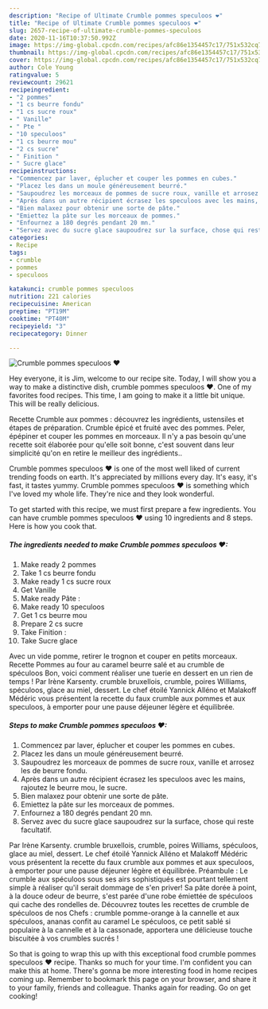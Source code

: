 ```yaml
---
description: "Recipe of Ultimate Crumble pommes speculoos ❤"
title: "Recipe of Ultimate Crumble pommes speculoos ❤"
slug: 2657-recipe-of-ultimate-crumble-pommes-speculoos
date: 2020-11-16T10:37:50.992Z
image: https://img-global.cpcdn.com/recipes/afc86e1354457c17/751x532cq70/crumble-pommes-speculoos-❤-photo-principale-de-la-recette.jpg
thumbnail: https://img-global.cpcdn.com/recipes/afc86e1354457c17/751x532cq70/crumble-pommes-speculoos-❤-photo-principale-de-la-recette.jpg
cover: https://img-global.cpcdn.com/recipes/afc86e1354457c17/751x532cq70/crumble-pommes-speculoos-❤-photo-principale-de-la-recette.jpg
author: Cole Young
ratingvalue: 5
reviewcount: 29621
recipeingredient:
- "2 pommes"
- "1 cs beurre fondu"
- "1 cs sucre roux"
- " Vanille"
- " Pte "
- "10 speculoos"
- "1 cs beurre mou"
- "2 cs sucre"
- " Finition "
- " Sucre glace"
recipeinstructions:
- "Commencez par laver, éplucher et couper les pommes en cubes."
- "Placez les dans un moule généreusement beurré."
- "Saupoudrez les morceaux de pommes de sucre roux, vanille et arrosez les de beurre fondu."
- "Après dans un autre récipient écrasez les speculoos avec les mains, rajoutez le beurre mou, le sucre."
- "Bien malaxez pour obtenir une sorte de pâte."
- "Emiettez la pâte sur les morceaux de pommes."
- "Enfournez a 180 degrés pendant 20 mn."
- "Servez avec du sucre glace saupoudrez sur la surface, chose qui reste facultatif."
categories:
- Recipe
tags:
- crumble
- pommes
- speculoos

katakunci: crumble pommes speculoos 
nutrition: 221 calories
recipecuisine: American
preptime: "PT19M"
cooktime: "PT40M"
recipeyield: "3"
recipecategory: Dinner

---
```



![Crumble pommes speculoos ❤](https://img-global.cpcdn.com/recipes/afc86e1354457c17/751x532cq70/crumble-pommes-speculoos-❤-photo-principale-de-la-recette.jpg)

Hey everyone, it is Jim, welcome to our recipe site. Today, I will show you a way to make a distinctive dish, crumble pommes speculoos ❤. One of my favorites food recipes. This time, I am going to make it a little bit unique. This will be really delicious.

Recette Crumble aux pommes : découvrez les ingrédients, ustensiles et étapes de préparation. Crumble épicé et fruité avec des pommes. Peler, épépiner et couper les pommes en morceaux. Il n&#39;y a pas besoin qu&#39;une recette soit élaborée pour qu&#39;elle soit bonne, c&#39;est souvent dans leur simplicité qu&#39;on en retire le meilleur des ingrédients..

Crumble pommes speculoos ❤ is one of the most well liked of current trending foods on earth. It's appreciated by millions every day. It's easy, it's fast, it tastes yummy. Crumble pommes speculoos ❤ is something which I've loved my whole life. They're nice and they look wonderful.


To get started with this recipe, we must first prepare a few ingredients. You can have crumble pommes speculoos ❤ using 10 ingredients and 8 steps. Here is how you cook that.

<!--inarticleads1-->

##### The ingredients needed to make Crumble pommes speculoos ❤:

1. Make ready 2 pommes
1. Take 1 cs beurre fondu
1. Make ready 1 cs sucre roux
1. Get  Vanille
1. Make ready  Pâte :
1. Make ready 10 speculoos
1. Get 1 cs beurre mou
1. Prepare 2 cs sucre
1. Take  Finition :
1. Take  Sucre glace


Avec un vide pomme, retirer le trognon et couper en petits morceaux. Recette Pommes au four au caramel beurre salé et au crumble de spéculoos Bon, voici comment réaliser une tuerie en dessert en un rien de temps ! Par Irène Karsenty. crumble bruxellois, crumble, poires Williams, spéculoos, glace au miel, dessert. Le chef étoilé Yannick Alléno et Malakoff Médéric vous présentent la recette du faux crumble aux pommes et aux speculoos, à emporter pour une pause déjeuner légère et équilibrée. 

<!--inarticleads2-->

##### Steps to make Crumble pommes speculoos ❤:

1. Commencez par laver, éplucher et couper les pommes en cubes.
1. Placez les dans un moule généreusement beurré.
1. Saupoudrez les morceaux de pommes de sucre roux, vanille et arrosez les de beurre fondu.
1. Après dans un autre récipient écrasez les speculoos avec les mains, rajoutez le beurre mou, le sucre.
1. Bien malaxez pour obtenir une sorte de pâte.
1. Emiettez la pâte sur les morceaux de pommes.
1. Enfournez a 180 degrés pendant 20 mn.
1. Servez avec du sucre glace saupoudrez sur la surface, chose qui reste facultatif.


Par Irène Karsenty. crumble bruxellois, crumble, poires Williams, spéculoos, glace au miel, dessert. Le chef étoilé Yannick Alléno et Malakoff Médéric vous présentent la recette du faux crumble aux pommes et aux speculoos, à emporter pour une pause déjeuner légère et équilibrée. Préambule : Le crumble aux spéculoos sous ses airs sophistiqués est pourtant tellement simple à réaliser qu&#39;il serait dommage de s&#39;en priver! Sa pâte dorée à point, à la douce odeur de beurre, s&#39;est parée d&#39;une robe émiettée de spéculoos qui cache des rondelles de. Découvrez toutes les recettes de crumble de spéculoos de nos Chefs : crumble pomme-orange à la cannelle et aux spéculoos, ananas confit au caramel Le spéculoos, ce petit sablé si populaire à la cannelle et à la cassonade, apportera une délicieuse touche biscuitée à vos crumbles sucrés ! 

So that is going to wrap this up with this exceptional food crumble pommes speculoos ❤ recipe. Thanks so much for your time. I'm confident you can make this at home. There's gonna be more interesting food in home recipes coming up. Remember to bookmark this page on your browser, and share it to your family, friends and colleague. Thanks again for reading. Go on get cooking!
